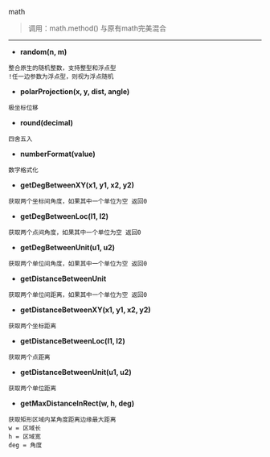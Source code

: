 math

> 调用：math.method() 与原有math完美混合

---

* **random(n, m)**
```
整合原生的随机整数，支持整型和浮点型
!任一边参数为浮点型，则视为浮点随机
```

* **polarProjection(x, y, dist, angle)**
```
极坐标位移
```

* **round(decimal)**
```
四舍五入
```

* **numberFormat(value)**
```
数字格式化
```

* **getDegBetweenXY(x1, y1, x2, y2)**
```
获取两个坐标间角度，如果其中一个单位为空 返回0
```

* **getDegBetweenLoc(l1, l2)**
```
获取两个点间角度，如果其中一个单位为空 返回0
```

* **getDegBetweenUnit(u1, u2)**
```
获取两个单位间角度，如果其中一个单位为空 返回0
```

* **getDistanceBetweenUnit**
```
获取两个单位间距离，如果其中一个单位为空 返回0
```

* **getDistanceBetweenXY(x1, y1, x2, y2)**
```
获取两个坐标距离
```

* **getDistanceBetweenLoc(l1, l2)**
```
获取两个点距离
```

* **getDistanceBetweenUnit(u1, u2)**
```
获取两个单位距离
```

* **getMaxDistanceInRect(w, h, deg)**
```
获取矩形区域内某角度距离边缘最大距离
w = 区域长
h = 区域宽
deg = 角度
```
